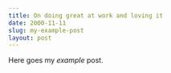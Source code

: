 ```yaml
---
title: On doing great at work and loving it
date: 2000-11-11
slug: my-example-post
layout: post
---
```


Here goes my *example* post.